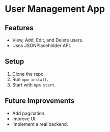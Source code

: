 # User Management App

## Features
- View, Add, Edit, and Delete users.
- Uses JSONPlaceholder API.

## Setup
1. Clone the repo.
2. Run `npm install`.
3. Start with `npm start`.

## Future Improvements
- Add pagination.
- Improve UI.
- Implement a real backend.
